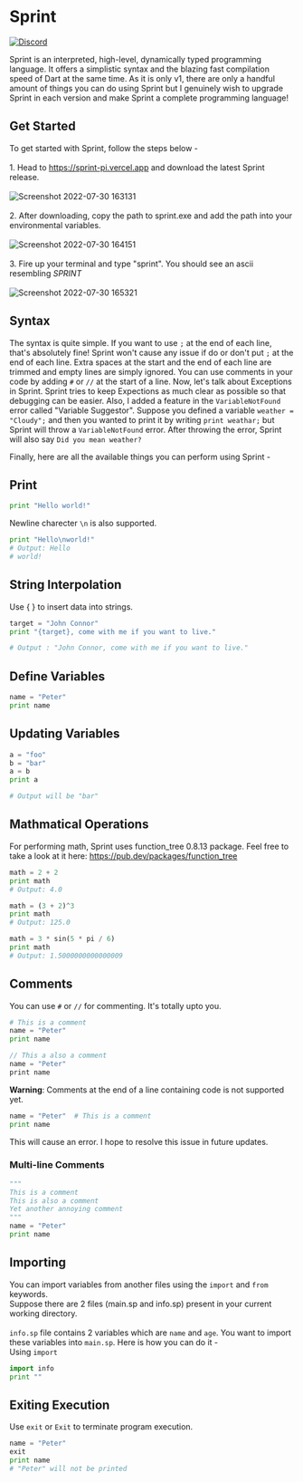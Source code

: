 
# Sprint
[![Discord](https://img.shields.io/discord/986644057738592317?logo=discord)](https://discord.gg/B6s4MhYYqs)

Sprint is an interpreted, high-level, dynamically typed programming language. It offers a simplistic syntax and the blazing fast compilation speed of Dart at the same time. As it is only v1, there are only a handful amount of things you can do using Sprint but I genuinely wish to upgrade Sprint in each version and make Sprint a complete programming language!


## Get Started
To get started with Sprint, follow the steps below -<br><br>1. Head to https://sprint-pi.vercel.app and download the latest Sprint release.<br><br>![Screenshot 2022-07-30 163131](https://user-images.githubusercontent.com/56217851/181906429-09225a48-b6a8-4c4a-833b-2db4d44389f9.png)<br><br>2. After downloading, copy the path to sprint.exe and add the path into your environmental variables.<br><br>
![Screenshot 2022-07-30 164151](https://user-images.githubusercontent.com/56217851/181906721-e46a3228-c5a4-4917-b733-31dc72b35c25.png)<br><br>3. Fire up your terminal and type "sprint". You should see an ascii resembling *SPRINT*<br><br>![Screenshot 2022-07-30 165321](https://user-images.githubusercontent.com/56217851/181907732-682a73d8-871c-4a4f-9536-2606cc165710.png)<br>

## Syntax

The syntax is quite simple. If you want to use ```;``` at the end of each line, that's absolutely fine! Sprint won't cause any issue if do or don't put ```;``` at the end of each line. Extra spaces at the start and the end of each line are trimmed and empty lines are simply ignored. You can use comments in your code by adding ```#``` or ```//``` at the start of a line. Now, let's talk about Exceptions in Sprint. Sprint tries to keep Expections as much clear as possible so that debugging can be easier. Also, I added a feature in the ```VariableNotFound``` error called "Variable Suggestor". Suppose you defined a variable ```weather = "Cloudy";``` and then you wanted to print it by writing ```print weathar;``` but Sprint will throw a ```VariableNotFound``` error. After throwing the error, Sprint will also say ```Did you mean weather?```

Finally, here are all the available things you can perform using Sprint - 

## Print
```python
print "Hello world!"
```
Newline charecter ```\n``` is also supported.
```python
print "Hello\nworld!"
# Output: Hello
# world!
```

## String Interpolation
Use { } to insert data into strings.

```python
target = "John Connor"
print "{target}, come with me if you want to live."

# Output : "John Connor, come with me if you want to live."
```

## Define Variables
```python
name = "Peter"
print name
```

## Updating Variables
```python
a = "foo"
b = "bar"
a = b
print a

# Output will be "bar"
```

## Mathmatical Operations
For performing math, Sprint uses function_tree 0.8.13 package. Feel free to take a look at it here: https://pub.dev/packages/function_tree
```python
math = 2 + 2
print math
# Output: 4.0

math = (3 + 2)^3
print math
# Output: 125.0

math = 3 * sin(5 * pi / 6)
print math
# Output: 1.5000000000000009
```


## Comments
You can use ```#``` or ```//``` for commenting. It's totally upto you.
```python
# This is a comment
name = "Peter"
print name
```

```dart
// This a also a comment
name = "Peter"
print name
```

**Warning**: Comments at the end of a line containing code is not supported yet.
```python
name = "Peter"  # This is a comment
print name
```
This will cause an error. I hope to resolve this issue in future updates.

### Multi-line Comments
```python
"""
This is a comment
This is also a comment
Yet another annoying comment
"""
name = "Peter"
print name
```

## Importing
You can import variables from another files using the ```import``` and ```from``` keywords.<br>
Suppose there are 2 files (main.sp and info.sp) present in your current working directory.<br><br>```info.sp``` file contains 2 variables which are ```name``` and ```age```. You want to import these variables into ```main.sp```. Here is how you can do it -<br>Using ```import```

```python
import info
print ""
```

## Exiting Execution

Use ```exit``` or ```Exit``` to terminate program execution.
```python
name = "Peter"
exit
print name
# "Peter" will not be printed
```

